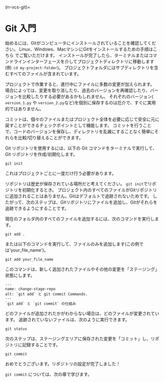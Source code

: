 (rr-vcs-git)=
# Git 入門

始めるには、Gitがコンピュータにインストールされていることを確認してください。 Linux、Windows、MacマシンにGitをインストールするための手順はこちら [](https://Git-scm.com/book/en/v2/Getting-Started-Installing-Git) でご覧いただけます。 インストールが完了したら、ターミナルまたはコマンドラインインターフェースを介してプロジェクトディレクトリに移動します (例: `cd my-project-folder`)。 プロジェクトフォルダにはサブディレクトリを含むすべてのファイルが含まれています。

プロジェクトで作業すると、進行中にファイルに多数の変更が加えられます。 場合によっては、変更を取り消したり、過去のバージョンを再確認したり、バージョンを比較したりする必要があるかもしれません。 それぞれのバージョン( `version_1.py` や `version_2.py`など)を個別に保存するのは厄介で、すぐに実用的ではありません。

コミットは、個々のファイルまたはプロジェクト全体を必要に応じて安全に元に戻すことができるチェックポイントとして機能します。 コミットを行うことで、コードのバージョンを保存し、ディレクトリを乱雑にすることなく簡単にそれらを比較/切り替えることができます。

Git リポジトリを使用するには、以下の Git コマンドをターミナルで実行して、Git リポジトリを作成/初期化します。

```
git init
```

これはプロジェクトごとに一度だけ行う必要があります。

リポジトリは歴史が保存されている場所だと考えてください。 `git init`でリポジトリを初期化するとき。 プロジェクト内のすべてのファイルがGitリポジトリに追加されることはありません。Gitはデフォルトで追跡されないためです。 したがって、次のステップは、Gitリポジトリにファイルを追加し、Gitがそれらを追跡できるようにすることです。

現在のフォルダ内のすべてのファイルを追加するには、次のコマンドを実行します。
```
git add .
```
または以下のコマンドを実行して、ファイルのみを追加します(この例では'your_file_name')。
```
git add your_file_name
```

このコマンドは、新しく追加されたファイルやその他の変更を「ステージング」状態にします。

```{figure} ../../figures/change-stage-repo.png
---
name: change-stage-repo
alt: `git add` と git commit Commands.
---
`git add` と `git commit` の仕組み
```

どのファイルが追加されたかがわからない場合は、どのファイルが変更されています。 追跡されていないファイルは、次のように実行できます。

```
git status
```

次のステップは、ステージングエリアに保存された変更を「コミット」し、リポジトリに記録することです。

```
git commit
```
おめでとうございます。リポジトリの設定が完了しました！

`git commit` については、次の章で学びます。
